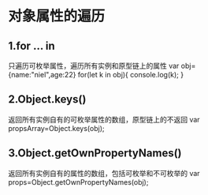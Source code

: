 # 对象属性的遍历
## 1.for ... in
只遍历可枚举属性，遍历所有实例和原型链上的属性
var obj={name:"niel",age:22}
for(let k in obj){
  console.log(k);
}

## 2.Object.keys()
返回所有实例自有的可枚举属性的数组，原型链上的不返回
var propsArray=Object.keys(obj);

## 3.Object.getOwnPropertyNames()
返回所有实例自有的属性的数组，包括可枚举和不可枚举的
var props=Object.getOwnPropertyNames(obj);
